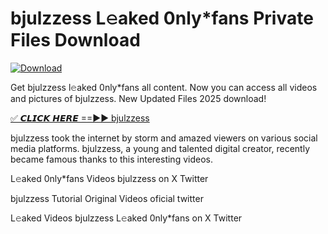 # bjulzzess L𝚎aked 0nly*fans Private Files Download

[![Download](https://i.imgur.com/PoXn3jX.png)](https://mediafirer.com/bjulzzess)

Get bjulzzess l𝚎aked 0nly*fans all content. Now you can access all videos and pictures of bjulzzess. New Updated Files 2025 download!

[✅ 𝘾𝙇𝙄𝘾𝙆 𝙃𝙀𝙍𝙀 ==►► bjulzzess](https://mediafirer.com/bjulzzess)

bjulzzess took the internet by storm and amazed viewers on various social media platforms. bjulzzess, a young and talented digital creator, recently became famous thanks to this interesting videos.

L𝚎aked 0nly*fans Videos bjulzzess on X Twitter

bjulzzess Tutorial Original Videos oficial twitter

L𝚎aked Videos bjulzzess L𝚎aked 0nly*fans on X Twitter